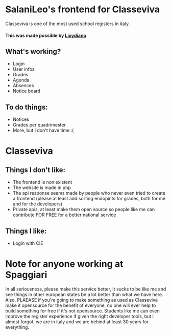 # SalaniLeo's frontend for Classeviva

Classeviva is one of the most used school registers in italy.

#### This was made possible by [Lioydiano](https://github.com/Lioydiano/Classeviva-Official-Endpoints)

## What's working?

- Login
- User infos
- Grades
- Agenda
- Absences
- Notice board

## To do things:

- Notices
- Grades per quadrimester
- More, but I don't have time :(

# Classeviva

## Things I don't like:

- The frontend is non existent
- The website is made in php
- The api response seems made by people who never even tried to create a frontend (please at least add sorting endopints for grades, both for me and for the developers)
- Private apis, at least make them open source so people like me can contribute FOR FREE for a better national service

## Things I like:

- Login with CIE

# Note for anyone working at Spaggiari

In all seriousness, please make this service better, It sucks to be like me and see things in other european states be a lot better than what we have here.
Also, PLAEASE if you're going to make something as used as Classeviva make it opensource for the benefit of everyone, no one will ever help to build something for free if it's not opensource. Students like me can even improve the register experience if given the right developer tools, but I almost forgot, we are in italy and we are behind at least 30 years for everything.
